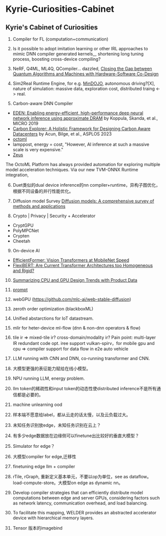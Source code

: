 # Kyrie-Curiosities-Cabinet
## Kyrie's Cabinet of Curiosities 

1. Compiler for FL (computation+communication)

2. Is it possible to adopt imitation learning or other IRL approaches to mimic DNN compiler generated kernels,,, shortening long tuning process, boosting cross-device compiling?

3. NeRF, Q4ML, ML4Q, QCompiler... dazzled, [Closing the Gap between Quantum Algorithms and Machines with Hardware-Software Co-Design](https://people.cs.uchicago.edu/~ftchong/Chong-QC-UCLA19.pdf)

4. Sim2Real Runtime Engine, for e.g. [MinDOJO](https://github.com/MineDojo/MineDojo), autonomous driving?[X], nature of simulation: massive data, exploration cost, distributed traing <-> real. 

5. Carbon-aware DNN Compiler
- [EDEN: Enabling energy-efficient, high-performance deep neural network inference using approximate DRAM](https://dl.acm.org/doi/pdf/10.1145/3352460.3358280) by Koppula, Skanda, et al., MICRO 2019
- [Carbon Explorer: A Holistic Framework for Designing Carbon Aware Datacenters](https://www.seas.upenn.edu/~leebcc/documents/acun23-explorer.pdf) by Acun, Bilge, et al., ASPLOS 2023
- [octoml](https://www.linkedin.com/pulse/octoml-drives-down-production-ai-inference-costs-microsoft-octoml/?trackingId=Q2kohbkIR0qJ8TOzKcBc5Q%3D%3D)
- lamppost, energy = cost,  "However, AI inference at such a massive scale is very expensive."
- [Zeus](https://symbioticlab.org/publications/files/zeus:nsdi23/zeus-nsdi23.pdf)

The OctoML Platform has always provided automation for exploring multiple model acceleration techniques. Via our new TVM-ONNX Runtime integration, 

6. Duet类似的dual device inference的nn compiler+runtime，异构子图优化，根据不同设备的并行性能优化。

7. Diffusion model Survey [Diffusion models: A comprehensive survey of methods and applications](https://arxiv.org/pdf/2209.00796)

8. Crypto | Privacy | Security + Accelerator
- CryptGPU
- PolyMPCNet
- Crypten
- Cheetah

9. On-device AI
- [EfficientFormer: Vision Transformers at MobileNet Speed](https://arxiv.org/pdf/2206.01191)
- [FlexiBERT: Are Current Transformer Architectures too Homogeneous and Rigid?](https://arxiv.org/pdf/2205.11656)

10. [Summarizing CPU and GPU Design Trends with Product Data](https://chip-dataset.vercel.app/)
 
11. [prompt](https://github.com/ZrrSkywalker/CaFo)

12. webGPU (https://github.com/mlc-ai/web-stable-diffusion)

13. zeroth order optimization (blackboxML)

14. Unified abstarctions for IoT datastream.

15. mlir for heter-device ml-flow (dnn & non-dnn operators & flow)

16. tile ir => mixed-tile ir? cross-domain/modality ir? Pain point: multi-layer IR redundant code opt. iree support vulkan-spirv，for mobile gpu and cpu => compiler support for data flow in e2e auto vehicle

17. LLM running with CNN and DNN, co-running transformer and CNN.

18. 大模型更强的表征能力赋给在线小模型。

18. NPU running LLM, energy problem.

19. llm token的稀疏性和input token的动态性使distributed inference不是所有通信都是必要的。

20. machine unlearning ood

21. 样本端不愿意给label，都从云走的话太慢，以及云负载过大。

22. 未知任务识别放edge，未知任务识别在云上？

23. 有多少edge数据放在边缘侧可以finetune出比较好的垂直大模型？

24. Simulator for edge？

25. 大模型compiler for edge,迁移性

26. finetuning edge llm + compiler

27. rTile, rGraph, 重新定义基本单元，不要以op为单位，see as dataflow。load-compute-store。大模型on edge as dynamic nn。

28. Develop compiler strategies that can efficiently distribute model computations between edge and server GPUs, considering factors such as network latency, communication overhead, and load balancing.

29. To facilitate this mapping, WELDER provides an abstracted accelerator device with hierarchical memory layers.

30. Tensor 版本的imagebind
